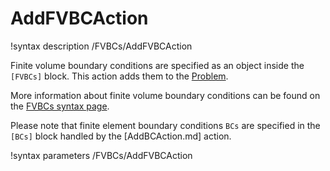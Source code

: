 # AddFVBCAction

!syntax description /FVBCs/AddFVBCAction

Finite volume boundary conditions are specified as an object inside the `[FVBCs]` block.
This action adds them to the [Problem](syntax/Problem/index.md).

More information about finite volume boundary conditions can be found on the
[FVBCs syntax page](syntax/FVBCs/index.md).

Please note that finite element boundary conditions `BCs` are specified in the `[BCs]` block
handled by the [AddBCAction.md] action.

!syntax parameters /FVBCs/AddFVBCAction
